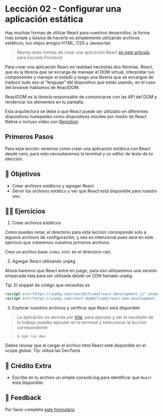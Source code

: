 # Lección 02 - Configurar una aplicación estática

Hay muchas formas de utilizar React para nuestros desarrollos, la forma más simple y básica de hacerlo es simplemente utilizando archivos estáticos, tus viejos amigos HTML, CSS y Javascript.

> Revisa otras formas de crear una aplicación React [en este artículo](https://escuelafrontend.com/articulos/como-crear-una-aplicacion-en-react) para Escuela Frontend


Para crear una aplicación React en realidad necesitas dos librerías. React, que es la librería que se encarga de manejar el DOM virtual, interpretar tus componentes y manejar el estado y luego una librería que se encargue de traducir todo eso al “lenguaje” del dispositivo que estás usando, en el caso del browser hablamos de ReactDOM.

ReactDOM es la librería responsable de comunicarse con las API del DOM y renderizar los elementos en tu pantalla.

Esta arquitectura se debe a que React puede ser utilizado en diferentes dispositivos huéspedes como dispositivos móviles por medio de React Native o incluso video con [Remotion](https://github.com/JonnyBurger/remotion)

## Primeros Pasos

Para esta lección veremos como crear una aplicación estática con React desde cero, para esto necesitaremos la terminal y un editor de texto de tu elección.

## 🎯 Objetivos

- Crear archivos estáticos y agregar React
- Servir los archivos estático y ver que React está disponible para nuestro uso.

## 🏋️‍♂️ Ejercicios

1. Crear archivos estáticos

Como puedes notar, el directorio para esta lección corresponde sólo a algunos archivos de configuración, y eso es intencional pues será en este ejercicio que crearemos nuestros primeros archivos.

Crea un archivo base `index.html` en el directorio raiz.

2. Agregar React utilizando unpkg

Ahora haremos que React entre en juego, para eso utilizaremos una versión empacada lista para ser utilizada desde un CDN llamado unpkg.

Tip: El snippet de código que necesitas es

```html
<script src="https://unpkg.com/react@17/umd/react.development.js" crossorigin></script>
<script src="https://unpkg.com/react-dom@17/umd/react-dom.development.js" crossorigin></script>
```

3. Explorar nuestros archivos y verificar que React está disponible

> La aplicación es servida por [Vite](https://vitejs.dev/), para ejecutar y ver el resultado de tu trabajo puedes ejecutar en la terminal y seleccionar la lección corresondiente

> `$ npm run dev`

Debes revisar que al cargar el archivo html React esté disponible en el scope global. Tip: utiliza las DevTools

## 🍬 Crédito Extra

- Escribe en tu archivo un simple console.log para identificar que `React` está disponible.

## 📣 Feedback
Por favor completa [este formulario](https://docs.google.com/forms/d/e/1FAIpQLSfVXaAKvJ7aj_de08YTet3g4Go5FV7QrI9TJWkYI1UDg1KW6A/viewform?usp=pp_url&entry.1045988887=Lección%2002)